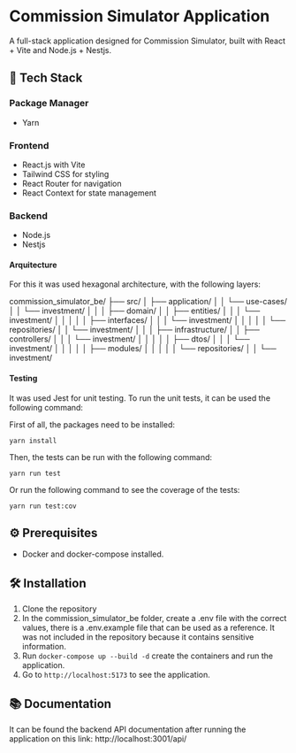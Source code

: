# Commission Simulator Application

A full-stack application designed for Commission Simulator, built with React + Vite and Node.js + Nestjs.

## 🚀 Tech Stack

### Package Manager

- Yarn

### Frontend

- React.js with Vite
- Tailwind CSS for styling
- React Router for navigation
- React Context for state management

### Backend

- Node.js
- Nestjs

#### Arquitecture

For this it was used hexagonal architecture, with the following layers:

commission_simulator_be/
├── src/
│ ├── application/
│ │ └── use-cases/
│ │ └── investment/
│ │
│ ├── domain/
│ │ ├── entities/
│ │ │ └── investment/
│ │ │
│ │ ├── interfaces/
│ │ │ └── investment/
│ │ │
│ │ └── repositories/
│ │ └── investment/
│ │
│ ├── infrastructure/
│ │ ├── controllers/
│ │ │ └── investment/
│ │ │
│ │ ├── dtos/
│ │ │ └── investment/
│ │ │
│ │ ├── modules/
│ │ │
│ │ └── repositories/
│ │ └── investment/

#### Testing

It was used Jest for unit testing. To run the unit tests, it can be used the following command:

First of all, the packages need to be installed:

`yarn install`

Then, the tests can be run with the following command:

`yarn run test`

Or run the following command to see the coverage of the tests:

`yarn run test:cov`

## ⚙️ Prerequisites

- Docker and docker-compose installed.

## 🛠️ Installation

1. Clone the repository
2. In the commission_simulator_be folder, create a .env file with the correct values, there is a .env.example file that can be used as a reference. It was not included in the repository because it contains sensitive information.
3. Run `docker-compose up --build -d` create the containers and run the application.
4. Go to `http://localhost:5173` to see the application.

## 📚 Documentation

It can be found the backend API documentation after running the application on this link:
http://localhost:3001/api/
